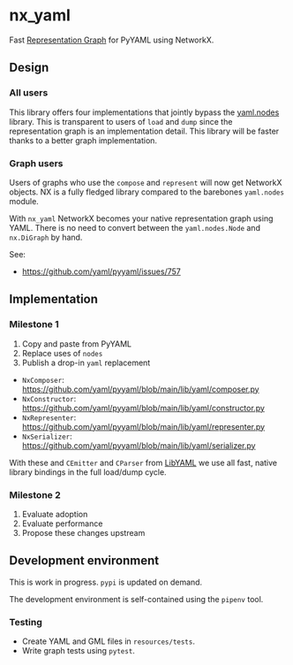 # nx_yaml

Fast [Representation Graph] for PyYAML using NetworkX.

## Design

### All users

This library offers four implementations that jointly bypass the [yaml.nodes] library. This is transparent to users of `load` and `dump` since the representation graph is an implementation detail. This library will be faster thanks to a better graph implementation.

### Graph users

Users of graphs who use the `compose` and `represent` will now get NetworkX objects. NX is a fully fledged library compared to the barebones `yaml.nodes` module.

With `nx_yaml` NetworkX becomes your native representation graph using YAML. There is no need to convert between the `yaml.nodes.Node` and `nx.DiGraph` by hand.

See:
* https://github.com/yaml/pyyaml/issues/757

## Implementation

### Milestone 1

1. Copy and paste from PyYAML
1. Replace uses of `nodes`
1. Publish a drop-in `yaml` replacement

* `NxComposer`: https://github.com/yaml/pyyaml/blob/main/lib/yaml/composer.py
* `NxConstructor`: https://github.com/yaml/pyyaml/blob/main/lib/yaml/constructor.py
* `NxRepresenter`: https://github.com/yaml/pyyaml/blob/main/lib/yaml/representer.py
* `NxSerializer`: https://github.com/yaml/pyyaml/blob/main/lib/yaml/serializer.py

With these and `CEmitter` and `CParser` from [LibYAML](https://pyyaml.org/wiki/LibYAML) we use all fast, native library bindings in the full load/dump cycle.

### Milestone 2

1. Evaluate adoption
1. Evaluate performance
1. Propose these changes upstream

## Development environment

This is work in progress.
`pypi` is updated on demand.

The development environment is self-contained using the `pipenv` tool.

### Testing

* Create YAML and GML files in `resources/tests`.
* Write graph tests using `pytest`.


[Representation Graph]: https://yaml.org/spec/1.2.2/#321-representation-graph
[yaml.nodes]: https://github.com/yaml/pyyaml/blob/main/lib/yaml/nodes.py
